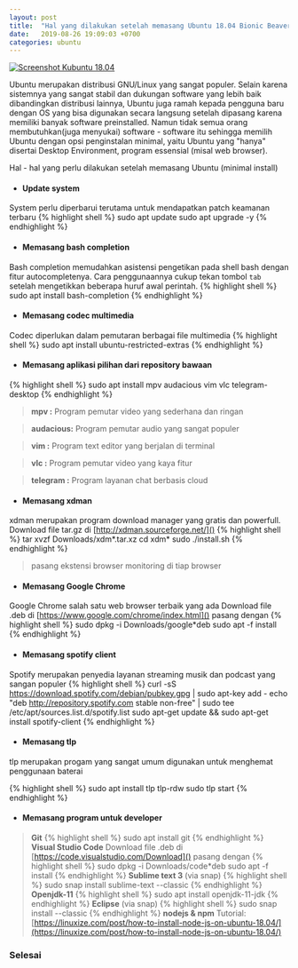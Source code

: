 ```yaml
---
layout: post
title:  "Hal yang dilakukan setelah memasang Ubuntu 18.04 Bionic Beaver"
date:   2019-08-26 19:09:03 +0700
categories: ubuntu
---
```

[![Screenshot Kubuntu 18.04](../../assets/ssafterinstall.png)](../../assets/ssafterinstall.png)


Ubuntu merupakan distribusi GNU/Linux yang sangat populer. Selain karena sistemnya yang sangat stabil dan dukungan software yang lebih baik dibandingkan distribusi lainnya, Ubuntu juga ramah kepada pengguna baru dengan OS yang bisa digunakan secara langsung setelah dipasang karena memiliki banyak software preinstalled. Namun tidak semua orang membutuhkan(juga menyukai) software - software itu sehingga memilih Ubuntu dengan opsi penginstalan minimal, yaitu Ubuntu yang "hanya" disertai Desktop Environment, program essensial (misal web browser).

Hal - hal yang perlu dilakukan setelah memasang Ubuntu (minimal install)
* #### Update system
System perlu diperbarui terutama untuk mendapatkan patch keamanan terbaru
{% highlight shell %}
sudo apt update
sudo apt upgrade -y
{% endhighlight %}
* #### Memasang bash completion
Bash completion memudahkan asistensi pengetikan pada shell bash dengan fitur autocompletenya. Cara penggunaannya cukup tekan tombol `tab` setelah mengetikkan beberapa huruf awal perintah.
{% highlight shell %}
sudo apt install bash-completion
{% endhighlight %}
* #### Memasang codec multimedia
Codec diperlukan dalam pemutaran berbagai file multimedia
{% highlight shell %}
sudo apt install ubuntu-restricted-extras
{% endhighlight %}
* #### Memasang aplikasi pilihan dari repository bawaan
{% highlight shell %}
sudo apt install mpv audacious vim vlc telegram-desktop
{% endhighlight %}
>**mpv :** Program pemutar video yang sederhana dan ringan

>**audacious:** Program pemutar audio yang sangat populer

>**vim :** Program text editor yang berjalan di terminal

>**vlc :** Program pemutar video yang kaya fitur

>**telegram :** Program layanan chat berbasis cloud

* #### Memasang xdman
xdman merupakan program download manager yang gratis dan powerfull.
Download file tar.gz di [http://xdman.sourceforge.net/]()
{% highlight shell %}
tar xvzf Downloads/xdm*.tar.xz
cd xdm*
sudo ./install.sh
{% endhighlight %}
>pasang ekstensi browser monitoring di tiap browser

* #### Memasang Google Chrome
Google Chrome salah satu web browser terbaik yang ada
Download file .deb di [https://www.google.com/chrome/index.html]()
pasang dengan
{% highlight shell %}
sudo dpkg -i Downloads/google*deb
sudo apt -f install
{% endhighlight %}

* #### Memasang spotify client
Spotify merupakan penyedia layanan streaming musik dan podcast yang sangan populer
{% highlight shell %}
curl -sS https://download.spotify.com/debian/pubkey.gpg | sudo apt-key add -
echo "deb http://repository.spotify.com stable non-free" | sudo tee /etc/apt/sources.list.d/spotify.list
sudo apt-get update && sudo apt-get install spotify-client
{% endhighlight %}

* #### Memasang tlp
tlp merupakan progam yang sangat umum digunakan untuk menghemat penggunaan baterai

{% highlight shell %}
sudo apt install tlp tlp-rdw
sudo tlp start
{% endhighlight %}

* #### Memasang program untuk developer
>**Git**
{% highlight shell %}
sudo apt install git
{% endhighlight %}
>**Visual Studio Code**
Download file .deb di [https://code.visualstudio.com/Download]()
pasang dengan 
{% highlight shell %}
sudo dpkg -i Downloads/code*deb
sudo apt -f install
{% endhighlight %}
>**Sublime text 3** (via snap)
{% highlight shell %}
sudo snap install sublime-text --classic
{% endhighlight %}
>**Openjdk-11**
{% highlight shell %}
sudo apt install openjdk-11-jdk
{% endhighlight %}
>**Eclipse** (via snap)
{% highlight shell %}
sudo snap install --classic
{% endhighlight %}
>**nodejs & npm**
Tutorial: [https://linuxize.com/post/how-to-install-node-js-on-ubuntu-18.04/](https://linuxize.com/post/how-to-install-node-js-on-ubuntu-18.04/)

### Selesai

